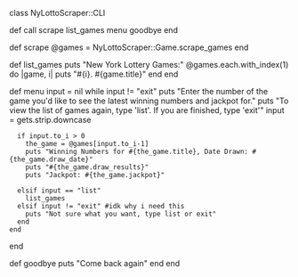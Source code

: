 class NyLottoScraper::CLI


  def call
    scrape
    list_games
    menu
    goodbye
  end

  def scrape
    @games =  NyLottoScraper::Game.scrape_games
  end

  def list_games
    puts "New York Lottery Games:"
    @games.each.with_index(1) do |game, i|
      puts "#{i}. #{game.title}"
    end
  end

  def menu
    input = nil
    while input != "exit"
      puts "Enter the number of the game you'd like to see the latest winning numbers and jackpot for."
      puts "To view the list of games again, type 'list'. If you are finished, type 'exit'"
      input = gets.strip.downcase

      if input.to_i > 0
        the_game = @games[input.to_i-1]
        puts "Winning Numbers for #{the_game.title}, Date Drawn: #{the_game.draw_date}"
        puts "#{the_game.draw_results}"
        puts "Jackpot: #{the_game.jackpot}"

      elsif input == "list"
        list_games
      elsif input != "exit" #idk why i need this
        puts "Not sure what you want, type list or exit"
      end
    end
  end

  def goodbye
    puts "Come back again"
  end
end
